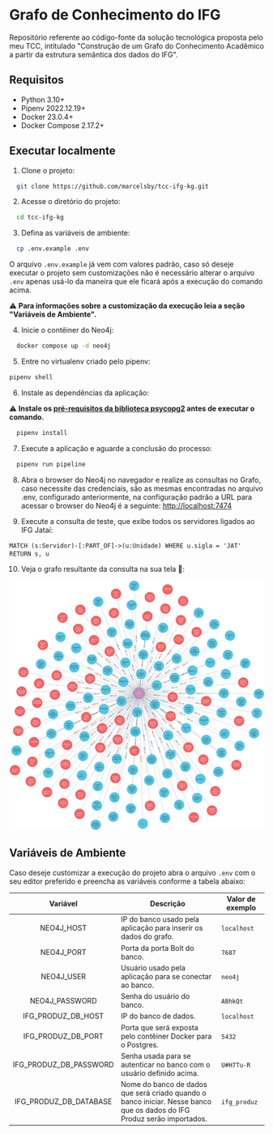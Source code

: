 # Grafo de Conhecimento do IFG

Repositório referente ao código-fonte da solução tecnológica proposta pelo meu TCC, intitulado "Construção de um Grafo
do Conhecimento Acadêmico a partir da estrutura semântica dos dados do IFG".

## Requisitos

- Python 3.10+
- Pipenv 2022.12.19+
- Docker 23.0.4+
- Docker Compose 2.17.2+

## Executar localmente

1. Clone o projeto:

```bash
  git clone https://github.com/marcelsby/tcc-ifg-kg.git
```

2. Acesse o diretório do projeto:

```bash
  cd tcc-ifg-kg
```

3. Defina as variáveis de ambiente:

```bash
  cp .env.example .env
```

O arquivo `.env.example` já vem com valores padrão, caso só deseje executar o projeto sem customizações não é necessário
alterar o arquivo `.env` apenas usá-lo
da maneira que ele ficará após a execução do comando acima.

⚠️ **Para informações sobre a customização da execução leia a seção "Variáveis de Ambiente".**

4. Inicie o contêiner do Neo4j:

```bash
  docker compose up -d neo4j
```

5. Entre no virtualenv criado pelo pipenv:

```bash
pipenv shell
```

6. Instale as dependências da aplicação:

⚠️ **Instale os [pré-requisitos da biblioteca psycopg2](https://www.psycopg.org/docs/install.html#build-prerequisites) antes de executar o comando.**

```bash
  pipenv install
```

7. Execute a aplicação e aguarde a conclusão do processo:

```bash
  pipenv run pipeline
```

8. Abra o browser do Neo4j no navegador e realize as consultas no Grafo, caso necessite das credenciais, são as mesmas
   encontradas no arquivo .env, configurado
   anteriormente, na configuração padrão a URL para acessar o browser do Neo4j é a
   seguinte: [http://localhost:7474](http://localhost:7474)

9. Execute a consulta de teste, que exibe todos os servidores ligados ao IFG Jataí:

```cypher
MATCH (s:Servidor)-[:PART_OF]->(u:Unidade) WHERE u.sigla = 'JAT' RETURN s, u
```

10. Veja o grafo resultante da consulta na sua tela 🎉:

![Resultado da consulta dos servidores que fazem parte do IFG Jataí](./.github/resources/graph.png)

## Variáveis de Ambiente

Caso deseje customizar a execução do projeto abra o arquivo `.env` com o seu editor preferido e preencha as variáveis
conforme a tabela abaixo:

|        Variável        | Descrição                                                                                                               | Valor de exemplo |
|:----------------------:|-------------------------------------------------------------------------------------------------------------------------|------------------|
|       NEO4J_HOST       | IP do banco usado pela aplicação para inserir os dados do grafo.                                                        | `localhost`      |
|       NEO4J_PORT       | Porta da porta Bolt do banco.                                                                                           | `7687`           |
|       NEO4J_USER       | Usuário usado pela aplicação para se conectar ao banco.                                                                 | `neo4j`          |
|     NEO4J_PASSWORD     | Senha do usuário do banco.                                                                                              | `ABhkQt`         |
|   IFG_PRODUZ_DB_HOST   | IP do banco de dados.                                                                                                   | `localhost`      |
|   IFG_PRODUZ_DB_PORT   | Porta que será exposta pelo contêiner Docker para o Postgres.                                                           | `5432`           |
| IFG_PRODUZ_DB_PASSWORD | Senha usada para se autenticar no banco com o usuário definido acima.                                                   | `U#H7Tu-R`       |
| IFG_PRODUZ_DB_DATABASE | Nome do banco de dados que será criado quando o banco iniciar. Nesse banco que os dados do IFG Produz serão importados. | `ifg_produz`     |
